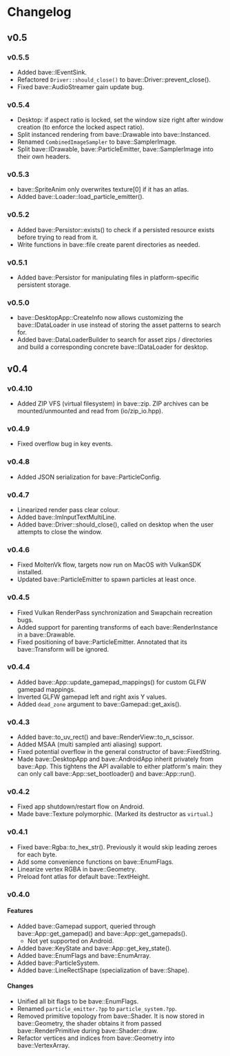 # Changelog

## v0.5

### v0.5.5

- Added bave::IEventSink.
- Refactored `Driver::should_close()` to bave::Driver::prevent_close().
- Fixed bave::AudioStreamer gain update bug.

### v0.5.4

- Desktop: if aspect ratio is locked, set the window size right after window creation (to enforce the locked aspect ratio). 
- Split instanced rendering from bave::Drawable into bave::Instanced.
- Renamed `CombinedImageSampler` to bave::SamplerImage.
- Split bave::IDrawable, bave::ParticleEmitter, bave::SamplerImage into their own headers.

### v0.5.3

- bave::SpriteAnim only overwrites texture[0] if it has an atlas.
- Added bave::Loader::load_particle_emitter().

### v0.5.2

- Added bave::Persistor::exists() to check if a persisted resource exists before trying to read from it.
- Write functions in bave::file create parent directories as needed.

### v0.5.1

- Added bave::Persistor for manipulating files in platform-specific persistent storage.

### v0.5.0

- bave::DesktopApp::CreateInfo now allows customizing the bave::IDataLoader in use instead of storing the asset patterns to search for.
- Added bave::DataLoaderBuilder to search for asset zips / directories and build a corresponding concrete bave::IDataLoader for desktop.

## v0.4

### v0.4.10

- Added ZIP VFS (virtual filesystem) in bave::zip. ZIP archives can be mounted/unmounted and read from (io/zip_io.hpp).

### v0.4.9

- Fixed overflow bug in key events.

### v0.4.8

- Added JSON serialization for bave::ParticleConfig.

### v0.4.7

- Linearized render pass clear colour.
- Added bave::ImInputTextMultiLine.
- Added bave::Driver::should_close(), called on desktop when the user attempts to close the window.

### v0.4.6

- Fixed MoltenVk flow, targets now run on MacOS with VulkanSDK installed.
- Updated bave::ParticleEmitter to spawn particles at least once.

### v0.4.5

- Fixed Vulkan RenderPass synchronization and Swapchain recreation bugs.
- Added support for parenting transforms of each bave::RenderInstance in a bave::Drawable.
- Fixed positioning of bave::ParticleEmitter. Annotated that its bave::Transform will be ignored.

### v0.4.4

- Added bave::App::update_gamepad_mappings() for custom GLFW gamepad mappings.
- Inverted GLFW gamepad left and right axis Y values.
- Added `dead_zone` argument to bave::Gamepad::get_axis().

### v0.4.3

- Added bave::to_uv_rect() and bave::RenderView::to_n_scissor.
- Added MSAA (multi sampled anti aliasing) support.
- Fixed potential overflow in the general constructor of bave::FixedString.
- Made bave::DesktopApp and bave::AndroidApp inherit privately from bave::App. This tightens the API available to either platform's main: they can only call bave::App::set_bootloader() and bave::App::run().

### v0.4.2

- Fixed app shutdown/restart flow on Android.
- Made bave::Texture polymorphic. (Marked its destructor as `virtual`.)

### v0.4.1

- Fixed bave::Rgba::to_hex_str(). Previously it would skip leading zeroes for each byte.
- Add some convenience functions on bave::EnumFlags.
- Linearize vertex RGBA in bave::Geometry.
- Preload font atlas for default bave::TextHeight.

### v0.4.0

#### Features

- Added bave::Gamepad support, queried through bave::App::get_gamepad() and bave::App::get_gamepads().
  - Not yet supported on Android.
- Added bave::KeyState and bave::App::get_key_state().
- Added bave::EnumFlags and bave::EnumArray.
- Added bave::ParticleSystem.
- Added bave::LineRectShape (specialization of bave::Shape).

#### Changes

- Unified all bit flags to be bave::EnumFlags.
- Renamed `particle_emitter.?pp` to `particle_system.?pp`.
- Removed primitive topology from bave::Shader. It is now stored in bave::Geometry, the shader obtains it from passed bave::RenderPrimitive during bave::Shader::draw.
- Refactor vertices and indices from bave::Geometry into bave::VertexArray.

